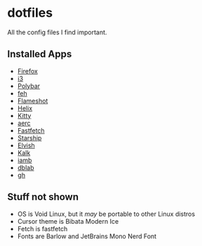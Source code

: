 # dotfiles

All the config files I find important.

## Installed Apps

- [Firefox](https://www.mozilla.org/en-US/firefox/new/)
- [i3](https://i3wm.org/)
- [Polybar](https://polybar.github.io/)
- [feh](https://feh.finalrewind.org/)
- [Flameshot](https://flameshot.org/)
- [Helix](https://helix-editor.com)
- [Kitty](https://sw.kovidgoyal.net/kitty/)
- [aerc](http://aerc-mail.org/)
- [Fastfetch](https://github.com/fastfetch-cli/fastfetch)
- [Starship](https://starship.rs)
- [Elvish](https://elv.sh)
- [Kalk](https://kalker.xyz)
- [iamb](https://iamb.chat)
- [dblab](https://github.com/danvergara/dblab)
- [gh](https://github.com/cli/cli)

## Stuff not shown

- OS is Void Linux, but it _may_ be portable to other Linux distros
- Cursor theme is Bibata Modern Ice
- Fetch is fastfetch
- Fonts are Barlow and JetBrains Mono Nerd Font
